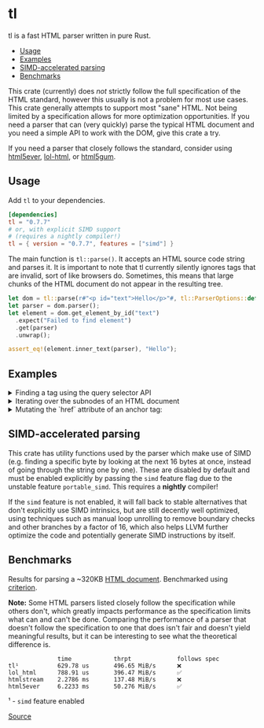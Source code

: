 # tl
tl is a fast HTML parser written in pure Rust. <br />

- [Usage](#usage)
- [Examples](#examples)
- [SIMD-accelerated parsing](#simd-accelerated-parsing)
- [Benchmarks](#benchmarks)

This crate (currently) does *not* strictly follow the full specification of the HTML standard, however this usually is not a problem for most use cases. This crate generally attempts to support most "sane" HTML. Not being limited by a specification allows for more optimization opportunities.
If you need a parser that can (very quickly) parse the typical HTML document and you need a simple API to work with the DOM, give this crate a try.

If you need a parser that closely follows the standard, consider using [html5ever](https://github.com/servo/html5ever), [lol-html](https://github.com/cloudflare/lol-html), or [html5gum](https://github.com/untitaker/html5gum).

## Usage
Add `tl` to your dependencies.
```toml
[dependencies]
tl = "0.7.7"
# or, with explicit SIMD support
# (requires a nightly compiler!)
tl = { version = "0.7.7", features = ["simd"] }
```

The main function is `tl::parse()`. It accepts an HTML source code string and parses it. It is important to note that tl currently silently ignores tags that are invalid, sort of like browsers do. Sometimes, this means that large chunks of the HTML document do not appear in the resulting tree.

```rust
let dom = tl::parse(r#"<p id="text">Hello</p>"#, tl::ParserOptions::default()).unwrap();
let parser = dom.parser();
let element = dom.get_element_by_id("text")
  .expect("Failed to find element")
  .get(parser)
  .unwrap();

assert_eq!(element.inner_text(parser), "Hello");
```

## Examples
<details>
  <summary>Finding a tag using the query selector API</summary>

```rust
let dom = tl::parse(r#"<div><img src="cool-image.png" /></div>"#, tl::ParserOptions::default()).unwrap();
let img = dom.query_selector("img[src]").unwrap().next();
    
assert!(img.is_some());
```
</details>

<details>
  <summary>Iterating over the subnodes of an HTML document</summary>

```rust
let dom = tl::parse(r#"<div><img src="cool-image.png" /></div>"#, tl::ParserOptions::default()).unwrap();
let img = dom.nodes()
  .iter()
  .find(|node| {
    node.as_tag().map_or(false, |tag| tag.name() == "img")
  });
    
assert!(img.is_some());
```
</details>

<details>
  <summary>Mutating the `href` attribute of an anchor tag:</summary>

> In a real world scenario, you would want to handle errors properly instead of unwrapping.
```rust
let input = r#"<div><a href="/about">About</a></div>"#;
let mut dom = tl::parse(input, tl::ParserOptions::default())
  .expect("HTML string too long");
  
let anchor = dom.query_selector("a[href]")
  .expect("Failed to parse query selector")
  .next()
  .expect("Failed to find anchor tag");

let parser_mut = dom.parser_mut();

let anchor = anchor.get_mut(parser_mut)
  .expect("Failed to resolve node")
  .as_tag_mut()
  .expect("Failed to cast Node to HTMLTag");

let attributes = anchor.attributes_mut();

attributes.get_mut("href")
  .flatten()
  .expect("Attribute not found or malformed")
  .set("http://localhost/about");

assert_eq!(attributes.get("href").flatten(), Some(&"http://localhost/about".into()));
```
</details>


## SIMD-accelerated parsing
This crate has utility functions used by the parser which make use of SIMD (e.g. finding a specific byte by looking at the next 16 bytes at once, instead of going through the string one by one). These are disabled by default and must be enabled explicitly by passing the `simd` feature flag due to the unstable feature `portable_simd`. This requires a **nightly** compiler!

If the `simd` feature is not enabled, it will fall back to stable alternatives that don't explicitly use SIMD intrinsics, but are still decently well optimized, using techniques such as manual loop unrolling to remove boundary checks and other branches by a factor of 16, which also helps LLVM further optimize the code and potentially generate SIMD instructions by itself.

## Benchmarks
Results for parsing a ~320KB [HTML document](https://github.com/y21/rust-html-parser-benchmark/blob/c45c89871a34396d6818c73c51275241dee8ad34/data/wikipedia.html). Benchmarked using [criterion](https://crates.io/crates/criterion).

**Note:** Some HTML parsers listed closely follow the specification while others don't, which greatly impacts performance as the specification limits what can and can't be done.
Comparing the performance of a parser that doesn't follow the specification to one that does isn't fair and doesn't yield meaningful results, but it can be interesting to see what the theoretical difference is.

```notrust
              time            thrpt             follows spec
tl¹           629.78 us       496.65 MiB/s      ❌
lol_html      788.91 us       396.47 MiB/s      ✅
htmlstream    2.2786 ms       137.48 MiB/s      ❌
html5ever     6.2233 ms       50.276 MiB/s      ✅
```
¹ - `simd` feature enabled

[Source](https://github.com/y21/rust-html-parser-benchmark/tree/c45c89871a34396d6818c73c51275241dee8ad34)

